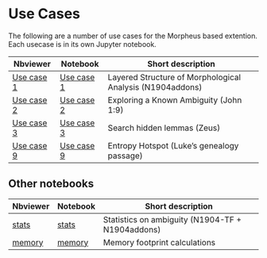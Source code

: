 # Use Cases

The following are a number of use cases for the Morpheus based extention. Each usecase is in its own Jupyter notebook.

Nbviewer | Notebook | Short description
---|---|---
[Use case 1](https://nbviewer.org/github/tonyjurg/N1904addons/blob/main/docs/use_cases/use_case_1_layered_structure.ipynb) | [Use case 1](https://github.com/tonyjurg/N1904addons/blob/main/docs/use_cases/use_case_1_layered_structure.ipynb)| Layered Structure of Morphological Analysis (N1904addons)
[Use case 2](https://nbviewer.org/github/tonyjurg/N1904addons/blob/main/docs/use_cases/use_case_2_exploring_a_known_ambiguity_john_1v9.ipynb) | [Use case 2](https://github.com/tonyjurg/N1904addons/blob/main/docs/use_cases/use_case_2_exploring_a_known_ambiguity_john_1v9.ipynb)| Exploring a Known Ambiguity (John 1:9)
[Use case 3](https://nbviewer.org/github/tonyjurg/N1904addons/blob/main/docs/use_cases/use_case_3_searching_hidden_lemmas_zeus.ipynb) | [Use case 3](https://github.com/tonyjurg/N1904addons/blob/main/docs/use_cases/use_case_3_searching_hidden_lemmas_zeus.ipynb)| Search hidden lemmas (Zeus)
[Use case 9](https://nbviewer.org/github/tonyjurg/N1904addons/blob/main/docs/use_cases/use_case_9_entropy) | [Use case 9](https://github.com/tonyjurg/N1904addons/blob/main/docs/use_cases/use_case_9_entropy)| Entropy Hotspot (Luke’s genealogy passage)

## Other notebooks

Nbviewer | Notebook | Short description
---|---|---
[stats](https://nbviewer.org/github/tonyjurg/N1904addons/blob/main/docs/use_cases/overview_statistics_on_ambiguity.ipynb) | [stats](https://github.com/tonyjurg/N1904addons/blob/main/docs/use_cases/overview_statistics_on_ambiguity.ipynb) | Statistics on ambiguity (N1904-TF + N1904addons)
[memory](https://nbviewer.org/github/tonyjurg/N1904addons/blob/main/docs/use_cases/determine_footprint.ipynb) | [memory](https://github.com/tonyjurg/N1904addons/blob/main/docs/use_cases/determine_footprint.ipynb) | Memory footprint calculations
 